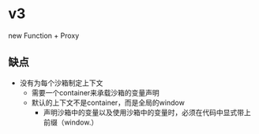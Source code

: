 # v3

new Function + Proxy

## 缺点

- 没有为每个沙箱制定上下文
  - 需要一个container来承载沙箱的变量声明
  - 默认的上下文不是container，而是全局的window
    - 声明沙箱中的变量以及使用沙箱中的变量时，必须在代码中显式带上前缀（window.）
